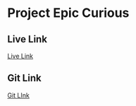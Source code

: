 # Project Epic Curious
## Live Link
[Live Link](https://naturals-project.netlify.app/)

## Git Link
[Git LInk](https://github.com/team-solvers-kpr/project-epicurious)
